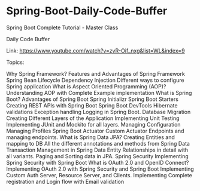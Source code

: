 # Spring-Boot-Daily-Code-Buffer

Spring Boot Complete Tutorial - Master Class

Daily Code Buffer

Link: https://www.youtube.com/watch?v=zvR-Oif_nxg&list=WL&index=9

Topics:

Why Spring Framework?
Features and Advantages of Spring Framework
Spring Bean Lifecycle
Dependency Injection
Different ways to configure Spring application
What is Aspect Oriented Programming (AOP)?
Understanding AOP with Complete Example implementation
What is Spring Boot?
Advantages of Spring Boot
Spring Initializr
Spring Boot Starters
Creating REST APIs with Spring Boot
Spring Boot DevTools
Hibernate validations
Exception handling
Logging in Spring Boot.
Database Migration
Creating Different Layers of the Application
Implementing Unit Testing
Implementing JUnit and Mockito for all layers.
Managing Configuration
Managing Profiles
Spring Boot Actuator
Custom Actuator Endpoints and managing endpoints.
What is Spring Data JPA?
Creating Entities and mapping to DB
All the different annotations and methods from Spring Data
Transaction Management in Spring Data
Entity Relationships in detail with all variants.
Paging and Sorting data in JPA.
Spring Security
Implementing Spring Security with Spring Boot
What is OAuth 2.0 and OpenID Connect?
Implementing OAuth 2.0 with Spring Security and Spring Boot
Implementing Custom Auth Server, Resource Server, and Clients.
Implementing Complete registration and Login flow with Email validation
